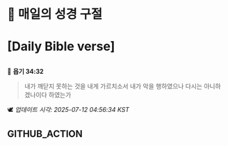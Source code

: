 # 🙏 매일의 성경 구절
# [Daily Bible verse]
##
<!-- START_BIBLE_VERSE -->
📖 **욥기 34:32**
> 내가 깨닫지 못하는 것을 내게 가르치소서 내가 악을 행하였으나 다시는 아니하겠나이다 하였는가

🕊️ _업데이트 시각: 2025-07-12 04:56:34 KST_
  <!-- END_BIBLE_VERSE -->
## GITHUB_ACTION
